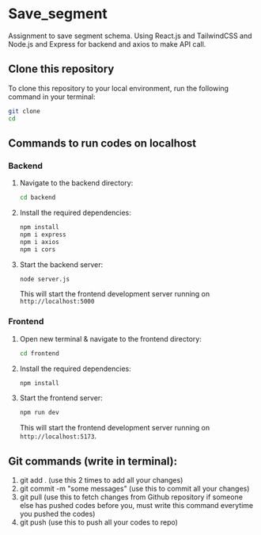 # Save_segment
Assignment to save segment schema. Using React.js and TailwindCSS and Node.js and Express for backend and axios to make API call. 


## Clone this repository

To clone this repository to your local environment, run the following command in your terminal:

```bash
git clone 
cd 
```

## Commands to run codes on localhost

### Backend
1. Navigate to the backend directory:
   ```bash
   cd backend
   ```

2. Install the required dependencies:
   ```bash
   npm install
   npm i express
   npm i axios
   npm i cors
   ```

4. Start the backend server:
   ```bash
   node server.js
   ```
   This will start the frontend development server running on `http://localhost:5000`

### Frontend
1. Open new terminal & navigate to the frontend directory:
   ```bash
   cd frontend
   ```

2. Install the required dependencies:
   ```bash
   npm install
   ```

3. Start the frontend server:
   ```bash
   npm run dev
   ```

   This will start the frontend development server running on `http://localhost:5173`.

## Git commands (write in terminal):
1. git add . (use this 2 times to add all your changes)
2. git commit -m "some messages" (use this to commit all your changes)
3. git pull (use this to fetch changes from Github repository if someone else has pushed codes before you, must write this command everytime you pushed the codes)
4. git push (use this to push all your codes to repo)
